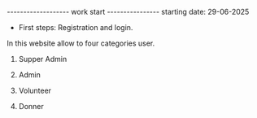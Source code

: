 ------------------- work start ----------------
starting date: 29-06-2025

- First steps: Registration and login.

In this website allow to four categories user.

1. Supper Admin

2. Admin

3. Volunteer

4. Donner

